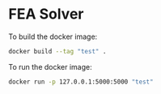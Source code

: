 # FEA Solver

To build the docker image:

```sh
docker build --tag "test" .
```

To run the docker image:

```sh
docker run -p 127.0.0.1:5000:5000 "test"
```